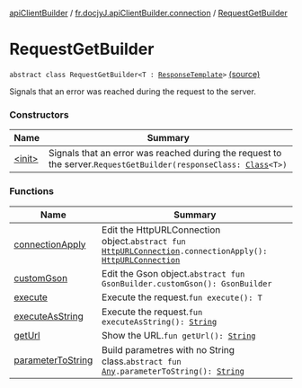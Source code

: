 [apiClientBuilder](../../index.md) / [fr.docjyJ.apiClientBuilder.connection](../index.md) / [RequestGetBuilder](./index.md)

# RequestGetBuilder

`abstract class RequestGetBuilder<T : `[`ResponseTemplate`](../-response-template.md)`>` [(source)](https://github.com/docjyj/apiClientBuilder/tree/master/src/main/kotlin/fr/docjyJ/apiClientBuilder/connection/RequestGetBuilder.kt#L19)

Signals that an error was reached during the request to the server.

### Constructors

| Name | Summary |
|---|---|
| [&lt;init&gt;](-init-.md) | Signals that an error was reached during the request to the server.`RequestGetBuilder(responseClass: `[`Class`](https://docs.oracle.com/javase/6/docs/api/java/lang/Class.html)`<T>)` |

### Functions

| Name | Summary |
|---|---|
| [connectionApply](connection-apply.md) | Edit the HttpURLConnection object.`abstract fun `[`HttpURLConnection`](https://docs.oracle.com/javase/6/docs/api/java/net/HttpURLConnection.html)`.connectionApply(): `[`HttpURLConnection`](https://docs.oracle.com/javase/6/docs/api/java/net/HttpURLConnection.html) |
| [customGson](custom-gson.md) | Edit the Gson object.`abstract fun GsonBuilder.customGson(): GsonBuilder` |
| [execute](execute.md) | Execute the request.`fun execute(): T` |
| [executeAsString](execute-as-string.md) | Execute the request.`fun executeAsString(): `[`String`](https://kotlinlang.org/api/latest/jvm/stdlib/kotlin/-string/index.html) |
| [getUrl](get-url.md) | Show the URL.`fun getUrl(): `[`String`](https://kotlinlang.org/api/latest/jvm/stdlib/kotlin/-string/index.html) |
| [parameterToString](parameter-to-string.md) | Build parametres with no String class.`abstract fun `[`Any`](https://kotlinlang.org/api/latest/jvm/stdlib/kotlin/-any/index.html)`.parameterToString(): `[`String`](https://kotlinlang.org/api/latest/jvm/stdlib/kotlin/-string/index.html) |

